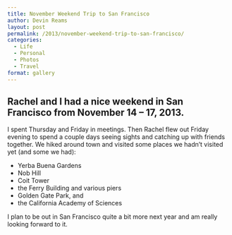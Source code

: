 ```yaml
---
title: November Weekend Trip to San Francisco
author: Devin Reams
layout: post
permalink: /2013/november-weekend-trip-to-san-francisco/
categories:
  - Life
  - Personal
  - Photos
  - Travel
format: gallery
---
```

## Rachel and I had a nice weekend in San Francisco from November 14 &#8211; 17, 2013.

I spent Thursday and Friday in meetings. Then Rachel flew out Friday evening to spend a couple days seeing sights and catching up with friends together. We hiked around town and visited some places we hadn&#8217;t visited yet (and some we had):

*   Yerba Buena Gardens
*   Nob Hill
*   Coit Tower
*   the Ferry Building and various piers
*   Golden Gate Park, and
*   the California Academy of Sciences

I plan to be out in San Francisco quite a bit more next year and am really looking forward to it.
